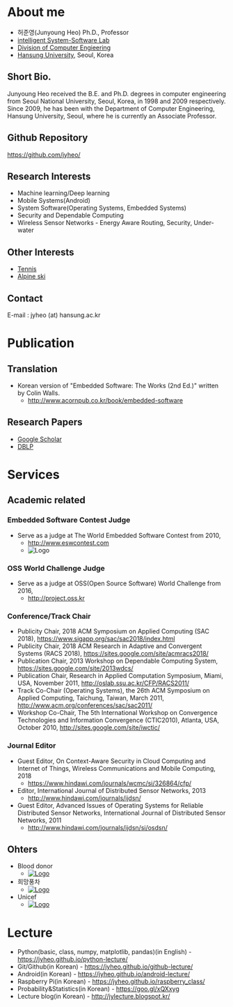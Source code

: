 # About me

* 허준영(Junyoung Heo) Ph.D., Professor
* [intelligent System-Software Lab](https://isyslab.github.io)
* [Division of Computer Engieering](http://cse.hansung.ac.kr)
* [Hansung University](http://www.hansung.ac.kr), Seoul, Korea


## Short Bio.

Junyoung Heo received the B.E. and Ph.D. degrees in computer engineering from Seoul National University, Seoul, Korea, in 1998 and 2009 respectively. Since 2009, he has been with the Department of Computer Engineering, Hansung University, Seoul, where he is currently an Associate Professor. 

## Github Repository
<https://github.com/jyheo/>


## Research Interests
* Machine learning/Deep learning
* Mobile Systems(Android)
* System Software(Operating Systems, Embedded Systems)
* Security and Dependable Computing
* Wireless Sensor Networks - Energy Aware Routing, Security, Under-water

## Other Interests
* [Tennis](http://en.wikipedia.org/wiki/Tennis)
* [Alpine ski](http://en.wikipedia.org/wiki/Alpine_ski)

## Contact
E-mail : jyheo (at) hansung.ac.kr

# Publication
## Translation
* Korean version of "Embedded Software: The Works (2nd Ed.)" written by Colin Walls.
    - <http://www.acornpub.co.kr/book/embedded-software>

## Research Papers
* [Google Scholar](https://scholar.google.co.kr/citations?hl=ko&user=Y8F-9OwAAAAJ&view_op=list_works&sortby=pubdate)
* [DBLP](http://www.informatik.uni-trier.de/~ley/pers/hd/h/Heo:Junyoung.html)


# Services

## Academic related
### Embedded Software Contest Judge
* Serve as a judge at The World Embedded Software Contest from 2010, 
    - <http://www.eswcontest.com>
    - ![Logo](http://www.eswcontest.com/images/common/logo.png)
    
### OSS World Challenge Judge
* Serve as a judge at OSS(Open Source Software) World Challenge from 2016,
    - <http://project.oss.kr>

### Conference/Track Chair
* Publicity Chair, 2018 ACM Symposium on Applied Computing (SAC 2018), <https://www.sigapp.org/sac/sac2018/index.html>
* Publicity Chair, 2018 ACM Research in Adaptive and Convergent Systems (RACS 2018), <https://sites.google.com/site/acmracs2018/>
* Publication Chair, 2013 Workshop on Dependable Computing System, <https://sites.google.com/site/2013wdcs/>
* Publication Chair, Research in Applied Computation Symposium, Miami, USA, November 2011, <http://oslab.ssu.ac.kr/CFP/RACS2011/>
* Track Co-Chair (Operating Systems), the 26th ACM Symposium on Applied Computing, Taichung, Taiwan, March 2011, <http://www.acm.org/conferences/sac/sac2011/>
* Workshop Co-Chair, The 5th International Workshop on Convergence Technologies and Information Convergence (CTIC2010), Atlanta, USA, October 2010, <http://sites.google.com/site/iwctic/>

### Journal Editor
* Guest Editor, On Context-Aware Security in Cloud Computing and Internet of Things, Wireless Communications and Mobile Computing, 2018
    - <https://www.hindawi.com/journals/wcmc/si/326864/cfp/>
* Editor, International Journal of Distributed Sensor Networks, 2013
    - <http://www.hindawi.com/journals/ijdsn/>
* Guest Editor, Advanced Issues of Operating Systems for Reliable Distributed Sensor Networks, International Journal of Distributed Sensor Networks, 2011
    - <http://www.hindawi.com/journals/ijdsn/si/osdsn/>

## Ohters
* Blood donor  
    - [![Logo](http://www.bloodinfo.net/images/include/ci.png)](http://www.bloodinfo.net/main.do)
* 희망풍차
    - [![Logo](https://www.redcross.or.kr/voluntary/images/cont_support_logo.jpg)](https://www.redcross.or.kr/voluntary/windmill_introduce.jsp)
* Unicef
    - [![Logo](http://www.unicef.or.kr/images/team/logo_bl.png)](https://www.unicef.org/)


# Lecture
* Python(basic, class, numpy, matplotlib, pandas)(in English) - <https://jyheo.github.io/python-lecture/>
* Git/Github(in Korean) - <https://jyheo.github.io/github-lecture/>
* Android(in Korean) - <https://jyheo.github.io/android-lecture/>
* Raspberry Pi(in Korean) - <https://jyheo.github.io/raspberry_class/>
* Probability&Statistics(in Korean) - <https://goo.gl/xQXxyg>
* Lecture blog(in Korean) - <http://jylecture.blogspot.kr/>

